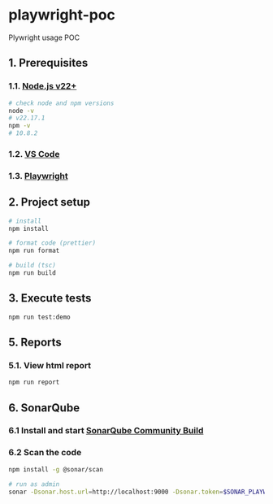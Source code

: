 # playwright-poc

Plywright usage POC

## 1. Prerequisites

### 1.1. [Node.js v22+](https://nodejs.org/en/download)

```bash
# check node and npm versions
node -v
# v22.17.1
npm -v
# 10.8.2
```

### 1.2. [VS Code](https://code.visualstudio.com/download)

### 1.3. [Playwright](https://playwright.dev/)

## 2. Project setup

```bash
# install
npm install

# format code (prettier)
npm run format

# build (tsc)
npm run build
```

## 3. Execute tests

```bash
npm run test:demo
```

## 5. Reports

### 5.1. View html report

```bash
npm run report
```

## 6. SonarQube

### 6.1 Install and start [SonarQube Community Build](https://docs.sonarsource.com/sonarqube-community-build/try-out-sonarqube)

### 6.2 Scan the code

```bash
npm install -g @sonar/scan

# run as admin
sonar -Dsonar.host.url=http://localhost:9000 -Dsonar.token=$SONAR_PLAYWRIGH_POC_TOKEN -Dsonar.projectKey=playwright-poc
```
